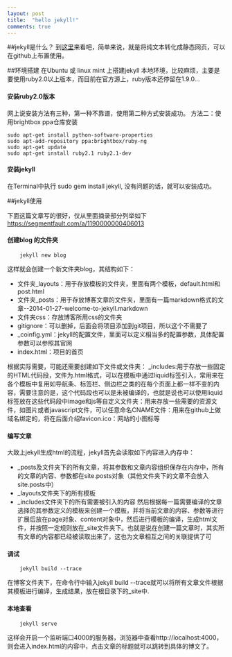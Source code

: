 ```yaml
---
layout: post
title:  "hello jekyll!"
comments: true
---
```


##jekyll是什么？
到[这里](http://jekyll.bootcss.com/)来看吧，简单来说，就是将纯文本转化成静态网页，可以在github上布置使用。

##环境搭建
在Ubuntu 或 linux mint 上搭建jekyll 本地环境，比较麻烦，主要是要使用ruby2.0以上版本，而目前在官方源上，ruby版本还停留在1.9.0...

#### 安装ruby2.0版本
网上说安装方法有三种，第一种不靠谱，使用第二种方式安装成功。
方法二：使用brightbox ppa仓库安装

	sudo apt-get install python-software-properties
	sudo apt-add-repository ppa:brightbox/ruby-ng
	sudo apt-get update
	sudo apt-get install ruby2.1 ruby2.1-dev

#### 安装jekyll

在Terminal中执行 sudo gem install jekyll, 没有问题的话，就可以安装成功。

##jekyll使用

下面这篇文章写的很好，仅从里面摘录部分列举如下
https://segmentfault.com/a/1190000000406013

#### 创建blog 的文件夹

```
	jekyll new blog
```

这样就会创建一个新文件夹blog，其结构如下：

+ 文件夹_layouts：用于存放模板的文件夹，里面有两个模板，default.html和post.html
+ 文件夹_posts：用于存放博客文章的文件夹，里面有一篇markdown格式的文章--2014-01-27-welcome-to-jekyll.markdown
+ 文件夹css：存放博客所用css的文件夹
+ gitignore：可以删掉，后面会将项目添加到git项目，所以这个不需要了
+ _coinfig.yml：jekyll的配置文件，里面可以定义相当多的配置参数，具体配置参数可以参照其官网
+ index.html：项目的首页

根据实际需要，可能还需要创建如下文件或文件夹：
_includes:用于存放一些固定的HTML代码段，文件为.html格式，可以在模板中通过liquid标签引入，常用来在各个模板中复用如导航条、标签栏、侧边栏之类的在每个页面上都一样不变的内容，需要注意的是，这个代码段也可以是未被编译的，也就是说也可以使用liquid标签放在这些代码段中image和js等自定义文件夹：用来存放一些需要的资源文件，如图片或者javascript文件，可以任意命名CNAME文件：用来在github上做域名绑定的，将在后面介绍favicon.ico：网站的小图标等

#### 编写文章

大致上jekyll生成html的流程，jekyll首先会读取如下内容进入内存中：
+ _posts及文件夹下的所有文章，将其参数和文章内容组织保存在内存中，所有的文章的内容、参数都在site.posts对象（其他文件夹下的文章不会放入site.posts中）
+ _layouts文件夹下的所有模板
+ _includes文件夹下的所有需要被引入的内容
然后根据每一篇需要编译的文章选择的其参数定义的模板来创建一个模板，并将当前文章的内容、参数等进行扩展后放在page对象、content对象中，然后进行模板的编译，生成html文件，并按照一定规则放在_site文件夹下。也就是说在创建一篇文章时，其实所有文章的内容都已经被读取出来了，这也为文章相互之间的关联提供了可

#### 调试

```
	jekyll build --trace
```

在博客文件夹下，在命令行中输入jekyll build --trace就可以将所有文章文件根据其模板进行编译，生成结果，放在根目录下的_site中.

#### 本地查看

```
	jekyll serve
```

这样会开启一个监听端口4000的服务器，浏览器中查看http://localhost:4000，则会进入index.html的内容中，点击文章的标题就可以跳转到具体的博文了。
